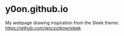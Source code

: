 # y0on.github.io

My webpage drawing inspiration from the Sleek theme: https://github.com/janczizikow/sleek
